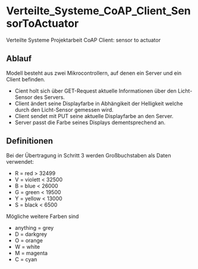 # Verteilte_Systeme_CoAP_Client_SensorToActuator
 Verteilte Systeme Projektarbeit CoAP Client: sensor to actuator


## Ablauf
Modell besteht aus zwei Mikrocontrollern, auf denen ein Server und ein Client befinden.

- Cient holt sich über GET-Request aktuelle Informationen über den Licht-Sensor des Servers.
- Client ändert seine Displayfarbe in Abhängikeit der Helligkeit welche durch den Licht-Sensor gemessen wird.
- Client sendet mit PUT seine aktuelle Displayfarbe an den Server.
- Server passt die Farbe seines Displays dementsprechend an.

## Definitionen
Bei der Übertragung in Schritt 3 werden Großbuchstaben als Daten verwendet: 
 - R = red       > 32499
 - V = violett   < 32500
 - B = blue      < 26000
 - G = green     < 19500
 - Y = yellow    < 13000
 - S = black     < 6500
 
 
Mögliche weitere Farben sind
- anything = grey
- D = darkgrey
- O = orange
- W = white
- M = magenta
- C = cyan 
